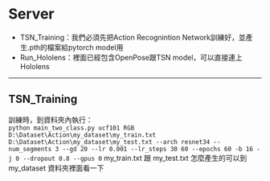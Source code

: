 # Server

- TSN_Training：我們必須先把Action Recognintion Network訓練好，並產生.pth的檔案給pytorch model用
- Run_Hololens：裡面已經包含OpenPose跟TSN model，可以直接連上Hololens

***

## TSN_Training

訓練時，到資料夾內執行：  
```python main_two_class.py ucf101 RGB D:\Dataset\Action\my_dataset\my_train.txt D:\Dataset\Action\my_dataset\my_test.txt --arch resnet34 --num_segments 3 --gd 20 --lr 0.001 --lr_steps 30 60 --epochs 60 -b 16 -j 0 --dropout 0.8 --gpus 0```
my_train.txt 跟 my_test.txt 怎麼產生的可以到 my_dataset 資料夾裡面看一下
